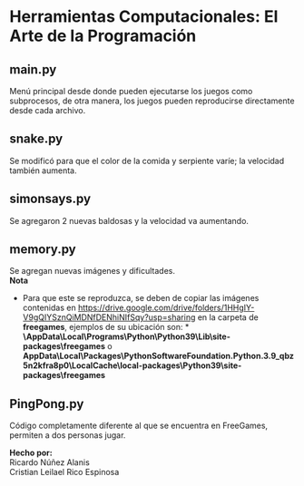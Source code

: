 # Herramientas Computacionales: El Arte de la Programación

## main.py
Menú principal desde donde pueden ejecutarse los juegos como subprocesos, de otra manera, los juegos pueden reproducirse directamente desde cada archivo.  

## snake.py
Se modificó para que el color de la comida y serpiente varíe; la velocidad también aumenta.  

## simonsays.py
Se agregaron 2 nuevas baldosas y la velocidad va aumentando.

## memory.py
Se agregan nuevas imágenes y dificultades.  
**Nota**
* Para que este se reproduzca, se deben de copiar las imágenes contenidas en https://drive.google.com/drive/folders/1HHgIY-V9gQIYSznQiMDNfDENhiNIfSqy?usp=sharing en la carpeta de **freegames**, ejemplos de su ubicación son: * 
**\AppData\Local\Programs\Python\Python39\Lib\site-packages\freegames** o **AppData\Local\Packages\PythonSoftwareFoundation.Python.3.9_qbz5n2kfra8p0\LocalCache\local-packages\Python39\site-packages\freegames**  

## PingPong.py
Código completamente diferente al que se encuentra en FreeGames, permiten a dos personas jugar.

**Hecho por:**  
Ricardo Núñez Alanis  
Cristian Leilael Rico Espinosa  
